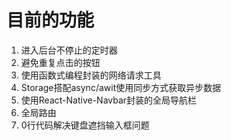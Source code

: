 # 目前的功能

1. 进入后台不停止的定时器
2. 避免重复点击的按钮
3. 使用函数式编程封装的网络请求工具
4. Storage搭配async/awit使用同步方式获取异步数据
5. 使用React-Native-Navbar封装的全局导航栏
6. 全局路由
7. 0行代码解决键盘遮挡输入框问题
